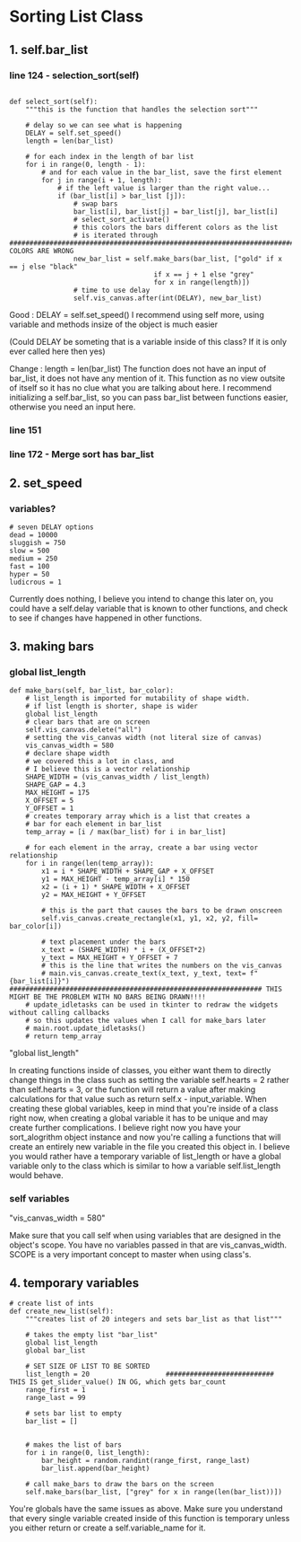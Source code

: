 # Sorting List Class

## 1. self.bar_list

### line 124 - selection_sort(self)

```

def select_sort(self):
    """this is the function that handles the selection sort"""

    # delay so we can see what is happening
    DELAY = self.set_speed()
    length = len(bar_list)

    # for each index in the length of bar list
    for i in range(0, length - 1):
        # and for each value in the bar_list, save the first element
        for j in range(i + 1, length):
            # if the left value is larger than the right value...
            if (bar_list[i] > bar_list [j]):
                # swap bars
                bar_list[i], bar_list[j] = bar_list[j], bar_list[i]
                # select_sort_activate()
                # this colors the bars different colors as the list 
                # is iterated through ############################################################################### COLORS ARE WRONG
                new_bar_list = self.make_bars(bar_list, ["gold" if x == j else "black" 
                                    if x == j + 1 else "grey"
                                    for x in range(length)])
                # time to use delay
                self.vis_canvas.after(int(DELAY), new_bar_list)

```

Good : DELAY = self.set_speed() 
I recommend using self more, using variable and methods insize of the object is much easier

(Could DELAY be someting that is a variable inside of this class? If it is only ever called here then yes)

Change : length = len(bar_list)
The function does not have an input of bar_list, it does not have any mention of it. This function
as no view outsite of itself so it has no clue what you are talking about here. I recommend initializing
a self.bar_list, so you can pass bar_list between functions easier, otherwise you need an input here.

### line 151

### line 172 - Merge sort has bar_list

## 2. set_speed

### variables?

```
# seven DELAY options
dead = 10000
sluggish = 750
slow = 500
medium = 250
fast = 100
hyper = 50
ludicrous = 1
```

Currently does nothing, I believe you intend to change this later on, you could have a self.delay variable that is
known to other functions, and check to see if changes have happened in other functions.

## 3. making bars

### global list_length

```
def make_bars(self, bar_list, bar_color):
    # list_length is imported for mutability of shape width. 
    # if list length is shorter, shape is wider
    global list_length
    # clear bars that are on screen
    self.vis_canvas.delete("all")
    # setting the vis_canvas width (not literal size of canvas)
    vis_canvas_width = 580
    # declare shape width
    # we covered this a lot in class, and 
    # I believe this is a vector relationship
    SHAPE_WIDTH = (vis_canvas_width / list_length)
    SHAPE_GAP = 4.3
    MAX_HEIGHT = 175
    X_OFFSET = 5
    Y_OFFSET = 1
    # creates temporary array which is a list that creates a 
    # bar for each element in bar_list
    temp_array = [i / max(bar_list) for i in bar_list] 

    # for each element in the array, create a bar using vector relationship
    for i in range(len(temp_array)):
        x1 = i * SHAPE_WIDTH + SHAPE_GAP + X_OFFSET
        y1 = MAX_HEIGHT - temp_array[i] * 150
        x2 = (i + 1) * SHAPE_WIDTH + X_OFFSET
        y2 = MAX_HEIGHT + Y_OFFSET

        # this is the part that causes the bars to be drawn onscreen
        self.vis_canvas.create_rectangle(x1, y1, x2, y2, fill= bar_color[i])
        
        # text placement under the bars
        x_text = (SHAPE_WIDTH) * i + (X_OFFSET*2)
        y_text = MAX_HEIGHT + Y_OFFSET + 7
        # this is the line that writes the numbers on the vis_canvas
        # main.vis_canvas.create_text(x_text, y_text, text= f"{bar_list[i]}")                    ############################################################### THIS MIGHT BE THE PROBLEM WITH NO BARS BEING DRAWN!!!!
    # update_idletasks can be used in tkinter to redraw the widgets without calling callbacks
    # so this updates the values when I call for make_bars later
    # main.root.update_idletasks()
    # return temp_array
```

"global list_length"

In creating functions inside of classes, you either want them to directly change things in the class
such as setting the variable self.hearts = 2 rather than self.hearts = 3, or the function will return 
a value after making calculations for that value such as return self.x - input_variable. When creating these 
global variables, keep in mind that you're inside of a class right now, when creating a global variable it has to 
be unique and may create further complications. I believe right now you have your sort_alogrithm object instance 
and now you're calling a functions that will create an entirely new variable in the file you created this object in. 
I believe you would rather have a temporary variable of list_length or have a global variable only to the class which 
is similar to how a variable self.list_length would behave.

### self variables

"vis_canvas_width = 580"

Make sure that you call self when using variables that are designed in the object's scope. You have no 
variables passed in that are vis_canvas_width. SCOPE is a very important concept to master when using class's.

## 4. temporary variables

```
# create list of ints
def create_new_list(self):
    """creates list of 20 integers and sets bar_list as that list"""

    # takes the empty list "bar_list"
    global list_length
    global bar_list

    # SET SIZE OF LIST TO BE SORTED
    list_length = 20                   ###########################   THIS IS get_slider_value() IN OG, which gets bar_count
    range_first = 1
    range_last = 99

    # sets bar list to empty
    bar_list = []


    # makes the list of bars
    for i in range(0, list_length):
        bar_height = random.randint(range_first, range_last)
        bar_list.append(bar_height)

    # call make_bars to draw the bars on the screen
    self.make_bars(bar_list, ["grey" for x in range(len(bar_list))])
```

You're globals have the same issues as above. Make sure you understand that every single variable created inside
of this function is temporary unless you either return or create a self.variable_name for it. 
